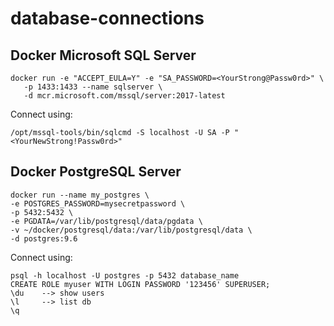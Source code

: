 # database-connections

## Docker Microsoft SQL Server

```
docker run -e "ACCEPT_EULA=Y" -e "SA_PASSWORD=<YourStrong@Passw0rd>" \
   -p 1433:1433 --name sqlserver \
   -d mcr.microsoft.com/mssql/server:2017-latest
```

Connect using: 
```
/opt/mssql-tools/bin/sqlcmd -S localhost -U SA -P "<YourNewStrong!Passw0rd>"
```

## Docker PostgreSQL Server

```
docker run --name my_postgres \
-e POSTGRES_PASSWORD=mysecretpassword \
-p 5432:5432 \
-e PGDATA=/var/lib/postgresql/data/pgdata \
-v ~/docker/postgresql/data:/var/lib/postgresql/data \
-d postgres:9.6
```
  
Connect using:
```
psql -h localhost -U postgres -p 5432 database_name
CREATE ROLE myuser WITH LOGIN PASSWORD '123456' SUPERUSER;
\du    --> show users
\l     --> list db
\q
```
